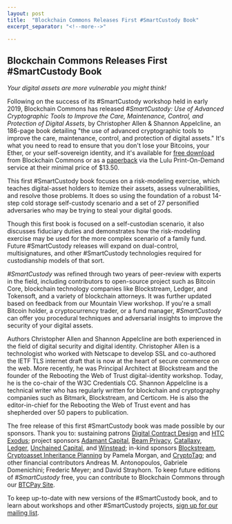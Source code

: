 ```yaml
---
layout: post
title:  "Blockchain Commons Releases First #SmartCustody Book"
excerpt_separator: "<!--more-->"

---
```

## Blockchain Commons Releases First #SmartCustody Book

_Your digital assets are more vulnerable you might think!_

Following on the success of its #SmartCustody workshop held in early 2019, Blockchain Commons has released _#SmartCustody: Use of Advanced Cryptographic Tools to Improve the Care, Maintenance, Control, and Protection of Digital Assets_, by Christopher Allen & Shannon Appelcline, an 186-page book detailing "the use of advanced cryptographic tools to improve the care, maintenance, control, and protection of digital assets." It's what you need to read to ensure that you don't lose your Bitcoins, your Ether, or your self-sovereign identity, and it's available for [free download](https://bit.ly/SmartCustodyBookV101) from Blockchain Commons or as a [paperback](http://bit.ly/SmartCustodyBookViaLulu) via the Lulu Print-On-Demand service at their minimal price of $13.50.

This first #SmartCustody book focuses on a risk-modeling exercise, which teaches digital-asset holders to itemize their assets, assess vulnerabilities, and resolve those problems. It does so using the foundation of a robust 14-step cold storage self-custody scenario and a set of 27 personified adversaries who may be trying to steal your digital goods. 

Though this first book is focused on a self-custodian scenario, it also discusses fiduciary duties and demonstrates how the risk-modeling exercise may be used for the more complex scenario of a family fund. Future #SmartCustody releases will expand on dual-control, multisignatures, and other #SmartCustody technologies required for custodianship models of that sort.

<!--more-->

_#SmartCustody_ was refined through two years of peer-review with experts in the field, including contributors to open-source project such as Bitcoin Core, blockchain technology companies like Blockstream, Ledger, and Tokensoft, and a variety of blockchain attorneys. It was further updated based on feedback from our Mountain View workshop. If you're a small Bitcoin holder, a cryptocurrency trader, or a fund manager, _#SmartCustody_ can offer you procedural techniques and adversarial insights to improve the security of your digital assets.

Authors Christopher Allen and Shannon Appelcline are both experienced in the field of digital security and digital identity. Christopher Allen is a technologist who worked with Netscape to develop SSL and co-authored the IETF TLS internet draft that is now at the heart of secure commerce on the web. More recently, he was Principal Architect at Blockstream and the founder of the Rebooting the Web of Trust digital-identity workshop. Today, he is the co-chair of the W3C Credentials CG. Shannon Appelcline is a technical writer who has regularly written for blockchain and cryptography companies such as Bitmark, Blockstream, and Certicom. He is also the editor-in-chief for the Rebooting the Web of Trust event and has shepherded over 50 papers to publication.

The free release of this first #SmartCustody book was made possible by our sponsors. Thank you to: sustaining patrons [Digital Contract Design](https://contract.design) and [HTC Exodus](https://www.htcexodus.com/eu/); project sponsors [Adamant Capital](https://www.adamantcapitalfund.com/), [Beam Privacy](https://t.co/eiJuqKMV7a), [Catallaxy](https://catallaxy.rcgt.com/en/), [Ledger](https://www.ledger.com/), [Unchained Capital](https://www.unchained-capital.com/), and [Winstead](https://www.winstead.com/Practices/Corporate-SecuritiesMA/Fintech-Cryptocurrencies-Emerging-Technologies); in-kind sponsors [Blockstream](https://blockstream.com/), [Cryptoasset Inheritance Planning](https://t.co/hsLxiZdQya) by Pamela Morgan, and [CryptoTag](https://cryptotag.io/); and other financial contributors Andreas M. Antonopoulos, Gabriele Domenichini; Frederic Meyer; and David Strayhorn. To keep future editions of _#SmartCustody_ free, you can contribute to Blockchain Commons through our [BTCPay Site](https://btcpay.blockchaincommons.com/). 

To keep up-to-date with new versions of the #SmartCustody book, and to learn about workshops and other #SmartCustody projects, [sign up for our mailing list](https://t.co/vcHHXVoepk?amp=1).
